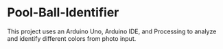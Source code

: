 Pool-Ball-Identifier
====================

This project uses an Arduino Uno, Arduino IDE, and Processing to analyze and identify different colors from photo input.
